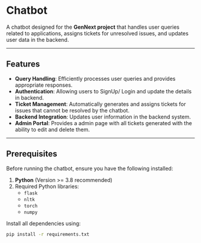 # Chatbot

A chatbot designed for the **GenNext project** that handles user queries related to applications, assigns tickets for unresolved issues, and updates user data in the backend.

---

## Features
- **Query Handling**: Efficiently processes user queries and provides appropriate responses.
- **Authentication**: Allowing users to SignUp/ Login and update the details in backend.
- **Ticket Management**: Automatically generates and assigns tickets for issues that cannot be resolved by the chatbot.
- **Backend Integration**: Updates user information in the backend system.
- **Admin Portal**: Provides a admin page with all tickets generated with the ability to edit and delete them.

---

## Prerequisites
Before running the chatbot, ensure you have the following installed:
1. **Python** (Version >= 3.8 recommended)
2. Required Python libraries:
   - `flask`
   - `nltk`
   - `torch`
   - `numpy`

Install all dependencies using:
```bash
pip install -r requirements.txt
